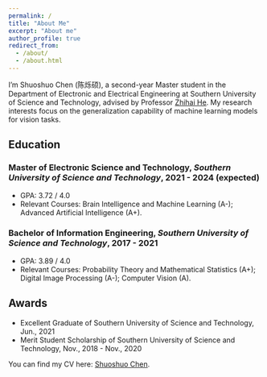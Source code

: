 ```yaml
---
permalink: /
title: "About Me"
excerpt: "About me"
author_profile: true
redirect_from: 
  - /about/
  - /about.html
---
```


I’m Shuoshuo Chen (陈烁硕), a second-year Master student in the Department of Electronic and Electrical Engineering at Southern University of Science and Technology, advised by Professor [Zhihai He](https://www.sustech.edu.cn/en/faculties/zhihaihe.html). My research interests focus on the generalization capability of machine learning models for vision tasks.

## Education

### Master of Electronic Science and Technology, *Southern University of Science and Technology*, 2021 - 2024 (expected)
- GPA: 3.72 / 4.0
- Relevant Courses: Brain Intelligence and Machine Learning (A-); Advanced Artificial Intelligence (A+). 
  

### Bachelor of Information Engineering, *Southern University of Science and Technology*, 2017 - 2021
- GPA: 3.89 / 4.0
- Relevant Courses: Probability Theory and Mathematical Statistics (A+); Digital Image Processing (A-); Computer Vision (A).


## Awards

- Excellent Graduate of Southern University of Science and Technology, Jun., 2021
- Merit Student Scholarship of Southern University of Science and Technology, Nov., 2018 - Nov., 2020



You can find my CV here: [Shuoshuo Chen](../files/ShuoshuoChen_CV.pdf).

